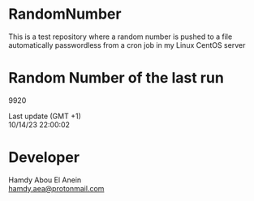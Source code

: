 # RandomNumber    
This is a test repository where a random number is pushed to a file automatically passwordless from a cron job in my Linux CentOS server    
# Random Number of the last run   
9920
      
Last update (GMT +1)    
10/14/23 22:00:02
# Developer    
Hamdy Abou El Anein   
hamdy.aea@protonmail.com
